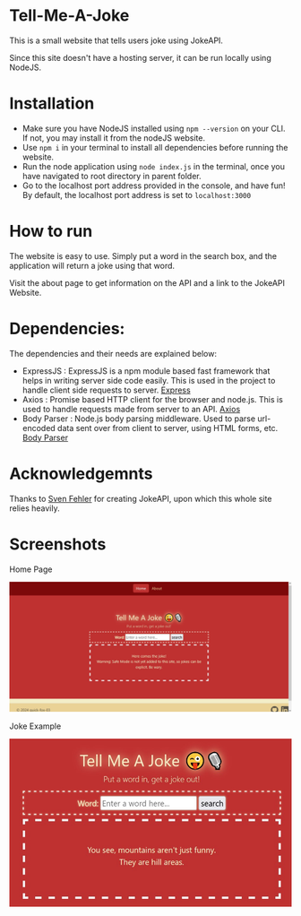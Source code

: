 # Tell-Me-A-Joke
This is a small website that tells users joke using JokeAPI.

Since this site doesn't have a hosting server, it can be run locally using NodeJS. 
# Installation
* Make sure you have NodeJS installed using <code>npm --version</code> on your CLI. If not, you may install it from the nodeJS website.
* Use <code>npm i</code> in your terminal to install all dependencies before running the website. 
* Run the node application using <code>node index.js</code> in the terminal, once you have navigated to root directory in parent folder.
* Go to the localhost port address provided in the console, and have fun! By default, the localhost port address is set to <code>localhost:3000</code>
# How to run
The website is easy to use. Simply put a word in the search box, and the application will return a joke using that word.

Visit the about page to get information on the API and a link to the JokeAPI Website.

# Dependencies:

The dependencies and their needs are explained below:
* ExpressJS : ExpressJS is a npm module based fast framework that helps in writing server side code easily. This is used in the project to handle client side requests to server. [Express](https://www.npmjs.com/package/express)
* Axios : Promise based HTTP client for the browser and node.js. This is used to handle requests made from server to an API. [Axios](https://www.npmjs.com/package/axios)
* Body Parser : Node.js body parsing middleware. Used to parse url-encoded data sent over from client to server, using HTML forms, etc. [Body Parser](https://www.npmjs.com/package/body-parser)

# Acknowledgemnts
Thanks to [Sven Fehler](https://github.com/Sv443) for creating JokeAPI, upon which this whole site relies heavily.

# Screenshots

Home Page

![Screenshot](public/screenshots/screenshot-1.jpg)

Joke Example

![Screenshot](public/screenshots/screenshot-2.jpg)


